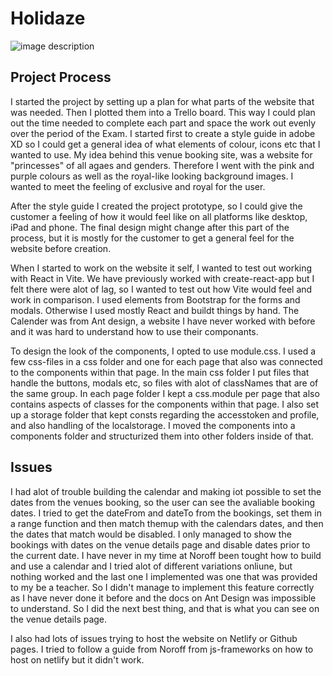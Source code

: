 # Holidaze

![image description](main/holidaze_promo_img.png)


## Project Process

I started the project by setting up a plan for what parts of the website that was needed. Then I plotted them into a Trello board. This way I could plan out the time needed to complete each part and space the work out evenly over the period of the Exam.
I started first to create a style guide in adobe XD so I could get a general idea of what elements of colour, icons etc that I wanted to use. My idea behind this venue booking site, was a website for "princesses" of all agaes and genders. Therefore I went with the pink and purple colours as well as the royal-like looking background images. I wanted to meet the feeling of exclusive and royal for the user.

After the style guide I created the project prototype, so I could give the customer a feeling of how it would feel like on all platforms like desktop, iPad and phone. The final design might change after this part of the process, but it is mostly for the customer to get a general feel for the website before creation.

When I started to work on the website it self, I wanted to test out working with React in Vite. We have previously worked with create-react-app but I felt there were alot of lag, so I wanted to test out how Vite would feel and work in comparison. I used elements from Bootstrap for the forms and modals. Otherwise I used mostly React and buildt things by hand. The Calender was from Ant design, a website I have never worked with before and it was hard to understand how to use their componants. 

To design the look of the components, I opted to use module.css. I used a few css-files in a css folder and one for each page that also was connected to the components within that page. In the main css folder I put files that handle the buttons, modals etc, so files with alot of classNames that are of the same group. In each page folder I kept a css.module per page that also contains aspects of classes for the components within that page.
I also set up a storage folder that kept consts regarding the accesstoken and profile, and also handling of the localstorage.
I moved the components into a components folder and structurized them into other folders inside of that.


## Issues

I had alot of trouble building the calendar and making iot possible to set the dates from the venues booking, so the user can see the avaliable booking dates. I tried to get the dateFrom and dateTo from the bookings, set them in a range function and then match themup with the calendars dates, and then the dates that match would be disabled. I only managed to show the bookings with dates on the venue details page and disable dates prior to the current date. I have never in my time at Noroff been tought how to build and use a calendar and I tried alot of different variations onliune, but nothing worked and the last one I implemented was one that was provided to my be a teacher. So I didn't manage to implement this feature correctly as I have never done it before and the docs on Ant Design was impossible to understand. So I did the next best thing, and that is what you can see on the venue details page.

I also had lots of issues trying to host the website on Netlify or Github pages. I tried to follow a guide from Noroff from js-frameworks on how to host on netlify but it didn't work.
